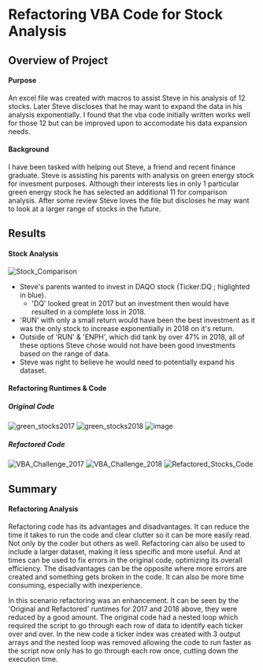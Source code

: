 # Refactoring VBA Code for Stock Analysis 

## Overview of Project
#### Purpose
An excel file was created with macros to assist Steve in his analysis of 12 stocks. Later Steve
discloses that he may want to expand the data in his analysis exponentially. I found that the
vba code initially written works well for those 12 but can be improved upon to accomodate his
data expansion needs.

#### Background
I have been tasked with helping out Steve, a friend and recent finance graduate. Steve is
assisting his parents with analysis on green energy stock for invesment purposes. Although their
interests lies in only 1 particular green energy stock he has selected an additional 11 for
comparison analysis. After some review Steve loves the file but discloses he may want to look
at a larger range of stocks in the future.

## Results
#### Stock Analysis
![Stock_Comparison](https://user-images.githubusercontent.com/95381303/149684607-c833599a-0117-4c01-afb9-96ab1c677882.png)
- Steve's parents wanted to invest in DAQO stock (Ticker:DQ ; higlighted in blue).
	- 'DQ' looked great in 2017 but an investment then would have resulted in a complete loss in 2018.
- 'RUN' with only a small return would have been the best investment as it was the only stock to
  increase exponentially in 2018 on it's return.
- Outside of 'RUN' & 'ENPH', which did tank by over 47% in 2018, all of these options Steve chose
 would not have been good investments based on the range of data.
- Steve was right to believe he would need to potentially expand his dataset.


#### Refactoring Runtimes & Code
##### Original Code 
![green_stocks2017](https://user-images.githubusercontent.com/95381303/149685157-6888df0b-4e32-43ff-9cdc-17c4e08a2262.png) ![green_stocks2018](https://user-images.githubusercontent.com/95381303/149685158-96ce0a73-b335-4dcd-aa80-3f95a56d5656.png)
![image](https://user-images.githubusercontent.com/95381303/149690043-2d96d9a6-8d48-4646-966f-20aed6c4b56f.png)

##### Refactored Code 
![VBA_Challenge_2017](https://user-images.githubusercontent.com/95381303/149685174-58ec0d94-e0f2-48e5-bfc6-08a4c935942d.png) ![VBA_Challenge_2018](https://user-images.githubusercontent.com/95381303/149685175-326d6148-3c7f-40ce-a3a1-6fd8d9f03f9b.png)
![Refactored_Stocks_Code](https://user-images.githubusercontent.com/95381303/149690417-44486163-e6c9-4180-a9c3-561606815be6.png)

## Summary
#### Refactoring Analysis
Refactoring code has its advantages and disadvantages. It can reduce the time it takes to run the code and clear clutter so it can be more easily read. Not only by the coder but others as well. Refactoring can also be used to include a larger dataset, making it less specific and more useful. And at times can be used to fix errors in the original code, optimizing its overall efficiency. The disadvantages can be the opposite where more errors are created and something gets broken in the code. It can also be more time consuming, especially with inexperience. 

In this scenario refactoring was an enhancement. It can be seen by the 'Original and Refactored' runtimes for 2017 and 2018 above, they were reduced by a good amount. The original code had a nested loop which required the script to go through each row of data to identify each ticker over and over. In the new code a ticker index was created with 3 output arrays and the nested loop was removed allowing the code to run faster as the script now only has to go through each row once, cutting down the execution time.         
 









